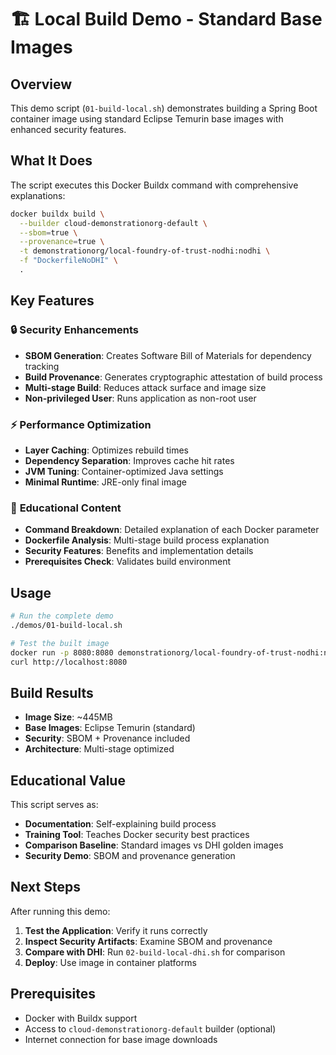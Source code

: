# 🏗️ Local Build Demo - Standard Base Images

## Overview

This demo script (`01-build-local.sh`) demonstrates building a Spring Boot container image using standard Eclipse Temurin base images with enhanced security features.

## What It Does

The script executes this Docker Buildx command with comprehensive explanations:

```bash
docker buildx build \
  --builder cloud-demonstrationorg-default \
  --sbom=true \
  --provenance=true \
  -t demonstrationorg/local-foundry-of-trust-nodhi:nodhi \
  -f "DockerfileNoDHI" \
  .
```

## Key Features

### 🔒 **Security Enhancements**
- **SBOM Generation**: Creates Software Bill of Materials for dependency tracking
- **Build Provenance**: Generates cryptographic attestation of build process
- **Multi-stage Build**: Reduces attack surface and image size
- **Non-privileged User**: Runs application as non-root user

### ⚡ **Performance Optimization**
- **Layer Caching**: Optimizes rebuild times
- **Dependency Separation**: Improves cache hit rates
- **JVM Tuning**: Container-optimized Java settings
- **Minimal Runtime**: JRE-only final image

### 📖 **Educational Content**
- **Command Breakdown**: Detailed explanation of each Docker parameter
- **Dockerfile Analysis**: Multi-stage build process explanation
- **Security Features**: Benefits and implementation details
- **Prerequisites Check**: Validates build environment

## Usage

```bash
# Run the complete demo
./demos/01-build-local.sh

# Test the built image
docker run -p 8080:8080 demonstrationorg/local-foundry-of-trust-nodhi:nodhi
curl http://localhost:8080
```

## Build Results

- **Image Size**: ~445MB
- **Base Images**: Eclipse Temurin (standard)
- **Security**: SBOM + Provenance included
- **Architecture**: Multi-stage optimized

## Educational Value

This script serves as:
- **Documentation**: Self-explaining build process
- **Training Tool**: Teaches Docker security best practices
- **Comparison Baseline**: Standard images vs DHI golden images
- **Security Demo**: SBOM and provenance generation

## Next Steps

After running this demo:
1. **Test the Application**: Verify it runs correctly
2. **Inspect Security Artifacts**: Examine SBOM and provenance
3. **Compare with DHI**: Run `02-build-local-dhi.sh` for comparison
4. **Deploy**: Use image in container platforms

## Prerequisites

- Docker with Buildx support
- Access to `cloud-demonstrationorg-default` builder (optional)
- Internet connection for base image downloads